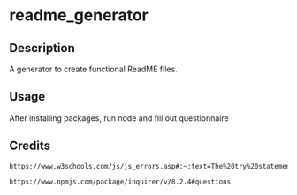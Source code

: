 # readme_generator

## Description
  A generator to create functional ReadME files. 

## Usage
  After installing packages, run node and fill out questionnaire
  
## Credits
    https://www.w3schools.com/js/js_errors.asp#:~:text=The%20try%20statement%20allows%20you,occurs%20in%20the%20try%20block.

    https://www.npmjs.com/package/inquirer/v/8.2.4#questions